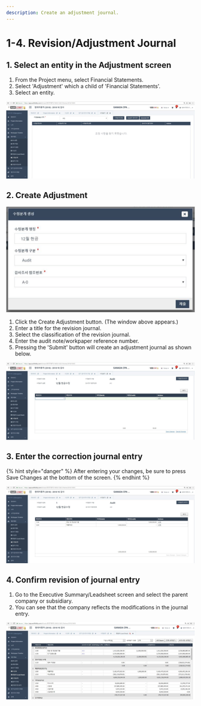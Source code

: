 ```yaml
---
description: Create an adjustment journal.
---
```


# 1-4. Revision/Adjustment Journal

## 1. Select an entity in the Adjustment screen

1. From the Project menu, select Financial Statements.
2. Select 'Adjustment' which a child of 'Financial Statements'.
3. Select an entity.

![Project Home -&amp;gt;Financial Statement-&amp;gt;Adjustment Screen](../../../.gitbook/assets/image-143.png)

## 2. Create Adjustment

![Project Home -&amp;gt;Financial Statements-&amp;gt;Adjustment-&amp;gt;Create Adjustment\(After selecting entity\)](../../../.gitbook/assets/image-91.png)

1. Click the Create Adjustment button. \(The window above appears.\)
2. Enter a title for the revision journal.
3. Select the classification of the revision journal.
4. Enter the audit note/workpaper reference number.
5. Pressing the 'Submit' button will create an adjustment journal as shown below.

![This is the screen showing the journal entries. Press the &apos;Show Adjustments&apos; button on the top right of the screen to return to the list.](../../../.gitbook/assets/image-121.png)

## 3. Enter the correction journal entry

{% hint style="danger" %}
After entering your changes, be sure to press Save Changes at the bottom of the screen.
{% endhint %}

![](../../../.gitbook/assets/image-147.png)

## 4. Confirm revision of journal entry

1. Go to the Executive Summary/Leadsheet screen and select the parent company or subsidiary.
2. You can see that the company reflects the modifications in the journal entry.

![Summary table/Leadsheet screen: After selecting the entity, it is possible to check the revision of the revised journal entry.](../../../.gitbook/assets/image-186.png)



